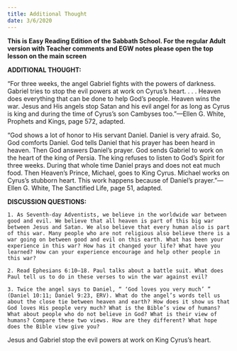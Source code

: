 ```yaml
---
title: Additional Thought
date: 3/6/2020
---
```


 **This is Easy Reading Edition of the Sabbath School. For the regular Adult version with Teacher comments and EGW notes please open the top lesson on the main screen** 

**ADDITIONAL THOUGHT:**

“For three weeks, the angel Gabriel fights with the powers of darkness. Gabriel tries to stop the evil powers at work on Cyrus’s heart. . . . Heaven does everything that can be done to help God’s people. Heaven wins the war. Jesus and His angels stop Satan and his evil angel for as long as Cyrus is king and during the time of Cyrus’s son Cambyses too.”—Ellen G. White, Prophets and Kings, page 572, adapted.

“God shows a lot of honor to His servant Daniel. Daniel is very afraid. So, God comforts Daniel. God tells Daniel that his prayer has been heard in heaven. Then God answers Daniel’s prayer. God sends Gabriel to work on the heart of the king of Persia. The king refuses to listen to God’s Spirit for three weeks. During that whole time Daniel prays and does not eat much food. Then Heaven’s Prince, Michael, goes to King Cyrus. Michael works on Cyrus’s stubborn heart. This work happens because of Daniel’s prayer.”—Ellen G. White, The Sanctified Life, page 51, adapted.

**DISCUSSION QUESTIONS:**

`1. As Seventh-day Adventists, we believe in the worldwide war between good and evil. We believe that all heaven is part of this big war between Jesus and Satan. We also believe that every human also is part of this war. Many people who are not religious also believe there is a war going on between good and evil on this earth. What has been your experience in this war? How has it changed your life? What have you learned? How can your experience encourage and help other people in this war?`

`2. Read Ephesians 6:10–18. Paul talks about a battle suit. What does Paul tell us to do in these verses to win the war against evil?`

`3. Twice the angel says to Daniel, “ ‘God loves you very much’ ” (Daniel 10:11; Daniel 9:23, ERV). What do the angel’s words tell us about the close tie between heaven and earth? How does it show us that God loves His people very much? What is the Bible’s view of humans? What about people who do not believe in God? What is their view of humans? Compare these two views. How are they different? What hope does the Bible view give you?`

Jesus and Gabriel stop the evil powers at work on King Cyrus’s heart.
